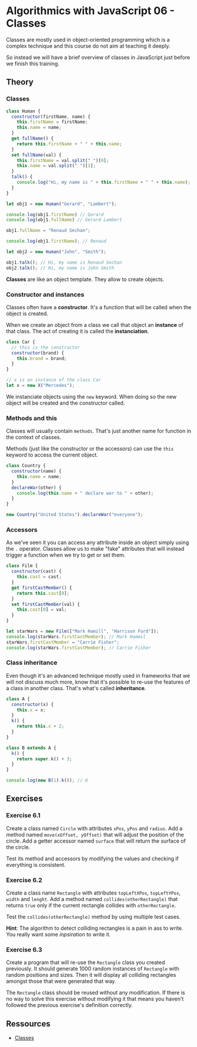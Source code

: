 
# Algorithmics with JavaScript 06 - Classes

Classes are mostly used in object-oriented programming which is a complex technique and this course do not aim at teaching it deeply.

So instead we will have a brief overview of classes in JavaScript just before we finish this training.

## Theory

### Classes

```javascript
class Human {
  constructor(firstName, name) {
    this.firstName = firstName;
    this.name = name;
  }
  get fullName() {
    return this.firstName + " " + this.name;
  }
  set fullName(val) {
    this.firstName = val.split(" ")[0];
    this.name = val.split(" ")[1];
  }
  talk() {
    console.log("Hi, my name is " + this.firstName + " " + this.name);
  }
}

let obj1 = new Human("Gerard", "Lambert");

console.log(obj1.firstName) // Gerard
console.log(obj1.fullName) // Gerard Lambert

obj1.fullName = "Renaud Sechan";

console.log(obj1.firstName); // Renaud

let obj2 = new Human("John", "Smith");

obj1.talk(); // Hi, my name is Renaud Sechan
obj2.talk(); // Hi, my name is John Smith
```

**Classes** are like an object template. They allow to create objects.

### Constructor and instances

Classes often have a **constructor**. It's a function that will be called when the object is created.

When we create an object from a class we call that object an **instance** of that class. The act of creating it is called the **instanciation**.

```javascript
class Car {
  // this is the constructor
  constructor(brand) {
    this.brand = brand;
  }
}

// x is an instance of the class Car
let x = new X("Mercedes");
```

We instanciate objects using the `new` keyword. When doing so the new object will be created and the constructor called.

### Methods and this

Classes will usually contain ```methods```. That's just another name for function in the context of classes.

Methods (just like the constructor or the accessors) can use the `this` keyword to access the current object.

```javascript
class Country {
  constructor(name) {
    this.name = name;
  }
  declareWar(other) {
    console.log(this.name + " declare war to " + other);
  }
}

new Country("United States").declareWar("everyone");
```

### Accessors

As we've seen it you can access any attribute inside an object simply using the `.` operator. Classes allow us to make "fake" attributes that will instead trigger a function when we try to get or set them.

```javascript
class Film {
  constructor(cast) {
    this.cast = cast;
  }
  get firstCastMember() {
    return this.cast[0];
  }
  set firstCastMember(val) {
    this.cast[0] = val;
  }
}

let starWars = new Film(["Mark Hamill", "Harrison Ford"]);
console.log(starWars.firstCastMember); // Mark Hammil
starWars.firstCastMember = "Carrie Fisher";
console.log(starWars.firstCastMember); // Carrie Fisher
```

### Class inheritance

Even though it's an advanced technique mostly used in frameworks that we will not discuss much more, know that it's possible to re-use the features of a class in another class. That's what's called **inheritance**.

```javascript
class A {
  constructor(x) {
    this.x = x;
  }
  k() {
    return this.x + 2;
  }
}

class B extends A {
  k() {
    return super.k() + 3;
  }
}

console.log(new B(1).k()); // 6
```

## Exercises

### Exercise 6.1

Create a class named `Circle` with attributes `xPos`, `yPos` and `radius`. Add a method named `move(xOffset, yOffset)` that will adjust the position of the circle. Add a getter accessor named `surface` that will return the surface of the circle.

Test its method and accessors by modifying the values and checking if everything is consistent.

### Exercise 6.2

Create a class name `Rectangle` with attributes `topLeftXPos`, `topLeftYPos`, `width` and `lenght`. Add a method named `collides(otherRectangle)` that returns `true` only if the current rectangle collides with `otherRectangle`.

Test the `collides(otherRectangle)` method by using multiple test cases.

**Hint**: The algorithm to detect colliding rectangles is a pain in ass to write. You really want some *inpsiration* to write it.

### Exercise 6.3

Create a program that will re-use the `Rectangle` class you created previously. It should generate 1000 random instances of `Rectangle` with random positions and sizes. Then it will display all colliding rectangles amongst those that were generated that way.

The `Rectangle` class should be reused without any modification. If there is no way to solve this exercise without modifying it that means you haven't followed the previous exercise's definition correctly.

## Ressources

* [Classes](https://developer.mozilla.org/en-US/docs/Web/JavaScript/Reference/Classes)
